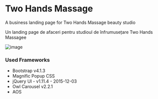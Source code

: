 # Two Hands Massage
A business landing page for Two Hands Massage beauty studio


Un landing page de afaceri pentru studioul de înfrumusețare Two Hands Massagee

![image](https://github.com/whos-gabi/two-hands-massage/assets/56652297/66345e6b-b0a8-461b-828f-a4c283f34276)


### Used Frameworks

- Bootstrap v4.1.3
- Magnific Popup CSS
- jQuery UI - v1.11.4 - 2015-12-03
- Owl Carousel v2.2.1
- AOS

### 
